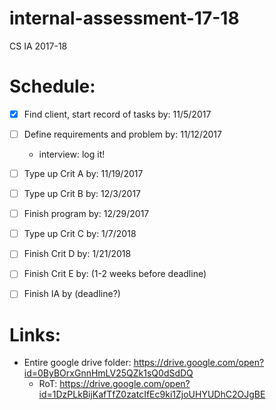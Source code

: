 # internal-assessment-17-18
CS IA 2017-18

# Schedule:
- [x] Find client, start record of tasks by: 11/5/2017

- [ ] Define requirements and problem by: 11/12/2017
   - interview: log it!

- [ ] Type up Crit A by: 11/19/2017

- [ ] Type up Crit B by: 12/3/2017

- [ ] Finish program by: 12/29/2017

- [ ] Type up Crit C by: 1/7/2018

- [ ] Finish Crit D by: 1/21/2018

- [ ] Finish Crit E by: (1-2 weeks before deadline)

- [ ] Finish IA by (deadline?)

# Links:
- Entire google drive folder: https://drive.google.com/open?id=0ByBOrxGnnHmLV25QZk1sQ0dSdDQ
  - RoT: https://drive.google.com/open?id=1DzPLkBijKafTfZ0zatcIfEc9ki1ZjoUHYUDhC2OJgBE
